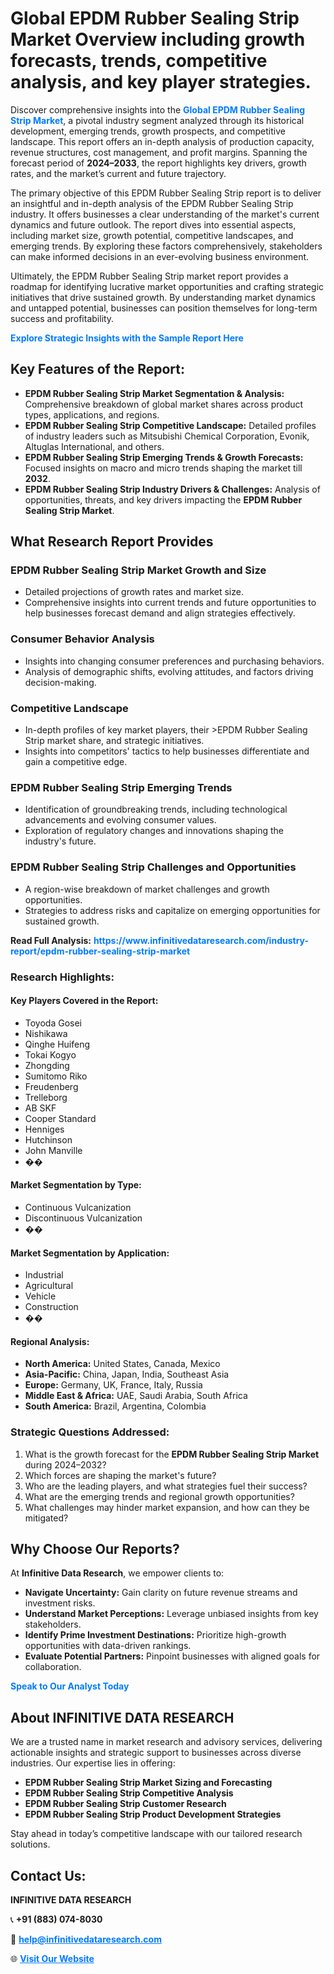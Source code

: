 <h1>Global EPDM Rubber Sealing Strip Market Overview including growth forecasts, trends, competitive analysis, and key player strategies.</h1>
<p>
Discover comprehensive insights into the 
<a href="https://www.infinitivedataresearch.com/industry-report/epdm-rubber-sealing-strip-market" rel="dofollow" style="color: #007BFF; text-decoration: none;"><strong>Global EPDM Rubber Sealing Strip Market</strong></a>, a pivotal industry segment analyzed through its historical development, emerging trends, growth prospects, and competitive landscape. This report offers an in-depth analysis of production capacity, revenue structures, cost management, and profit margins. Spanning the forecast period of <strong>2024–2033</strong>, the report highlights key drivers, growth rates, and the market’s current and future trajectory.
</p>
<p>
The primary objective of this EPDM Rubber Sealing Strip report is to deliver an insightful and in-depth analysis of the EPDM Rubber Sealing Strip industry. It offers businesses a clear understanding of the market's current dynamics and future outlook. The report dives into essential aspects, including market size, growth potential, competitive landscapes, and emerging trends. By exploring these factors comprehensively, stakeholders can make informed decisions in an ever-evolving business environment.
</p>
<p>
Ultimately, the EPDM Rubber Sealing Strip market report provides a roadmap for identifying lucrative market opportunities and crafting strategic initiatives that drive sustained growth. By understanding market dynamics and untapped potential, businesses can position themselves for long-term success and profitability.
</p>
<p>
<a href="https://www.infinitivedataresearch.com/request-sample/reportId=109820" style="color: #007BFF; text-decoration: none;"><strong>Explore Strategic Insights with the Sample Report Here</strong></a>
</p>

<h2>Key Features of the Report:</h2>
<ul>
<li><strong>EPDM Rubber Sealing Strip Market Segmentation & Analysis:</strong> Comprehensive breakdown of global market shares across product types, applications, and regions.</li>
<li><strong>EPDM Rubber Sealing Strip Competitive Landscape:</strong> Detailed profiles of industry leaders such as Mitsubishi Chemical Corporation, Evonik, Altuglas International, and others.</li>
<li><strong>EPDM Rubber Sealing Strip Emerging Trends & Growth Forecasts:</strong> Focused insights on macro and micro trends shaping the market till <strong>2032</strong>.</li>
<li><strong>EPDM Rubber Sealing Strip Industry Drivers & Challenges:</strong> Analysis of opportunities, threats, and key drivers impacting the <strong>EPDM Rubber Sealing Strip Market</strong>.</li>
</ul>

<h2>What Research Report Provides</h2>
<h3>EPDM Rubber Sealing Strip Market Growth and Size</h3>
<ul>
<li>Detailed projections of growth rates and market size.</li>
<li>Comprehensive insights into current trends and future opportunities to help businesses forecast demand and align strategies effectively.</li>
</ul>

<h3>Consumer Behavior Analysis</h3>
<ul>
<li>Insights into changing consumer preferences and purchasing behaviors.</li>
<li>Analysis of demographic shifts, evolving attitudes, and factors driving decision-making.</li>
</ul>

<h3>Competitive Landscape</h3>
<ul>
<li>In-depth profiles of key market players, their >EPDM Rubber Sealing Strip market share, and strategic initiatives.</li>
<li>Insights into competitors' tactics to help businesses differentiate and gain a competitive edge.</li>
</ul>

<h3>EPDM Rubber Sealing Strip Emerging Trends</h3>
<ul>
<li>Identification of groundbreaking trends, including technological advancements and evolving consumer values.</li>
<li>Exploration of regulatory changes and innovations shaping the industry's future.</li>
</ul>

<h3>EPDM Rubber Sealing Strip Challenges and Opportunities</h3>
<ul>
<li>A region-wise breakdown of market challenges and growth opportunities.</li>
<li>Strategies to address risks and capitalize on emerging opportunities for sustained growth.</li>
</ul>
<p><strong>Read Full Analysis:</strong> <a href="https://www.infinitivedataresearch.com/industry-report/epdm-rubber-sealing-strip-market" rel="dofollow" style="color: #007BFF; text-decoration: none;"><strong>https://www.infinitivedataresearch.com/industry-report/epdm-rubber-sealing-strip-market</strong></a></p>
<h3>Research Highlights:</h3>
<h4>Key Players Covered in the Report:</h4>
<ul><li>Toyoda Gosei</li><li>Nishikawa</li><li>Qinghe Huifeng</li><li>Tokai Kogyo</li><li>Zhongding</li><li>Sumitomo Riko</li><li>Freudenberg</li><li>Trelleborg</li><li>AB SKF</li><li>Cooper Standard</li><li>Henniges</li><li>Hutchinson</li><li>John Manville</li><li>��</li></ul>
<h4>Market Segmentation by Type:</h4>
<ul><li>Continuous Vulcanization</li><li>Discontinuous Vulcanization</li><li>��</li></ul>
<h4>Market Segmentation by Application:</h4>
<ul><li>Industrial</li><li>Agricultural</li><li>Vehicle</li><li>Construction</li><li>��</li></ul>

<h4>Regional Analysis:</h4>
<ul>
<li><strong>North America:</strong> United States, Canada, Mexico</li>
<li><strong>Asia-Pacific:</strong> China, Japan, India, Southeast Asia</li>
<li><strong>Europe:</strong> Germany, UK, France, Italy, Russia</li>
<li><strong>Middle East & Africa:</strong> UAE, Saudi Arabia, South Africa</li>
<li><strong>South America:</strong> Brazil, Argentina, Colombia</li>
</ul>

<h3>Strategic Questions Addressed:</h3>
<ol>
<li>What is the growth forecast for the <strong>EPDM Rubber Sealing Strip Market</strong> during 2024–2032?</li>
<li>Which forces are shaping the market's future?</li>
<li>Who are the leading players, and what strategies fuel their success?</li>
<li>What are the emerging trends and regional growth opportunities?</li>
<li>What challenges may hinder market expansion, and how can they be mitigated?</li>
</ol>

<h2>Why Choose Our Reports?</h2>
<p>At <strong>Infinitive Data Research</strong>, we empower clients to:</p>
<ul>
<li><strong>Navigate Uncertainty:</strong> Gain clarity on future revenue streams and investment risks.</li>
<li><strong>Understand Market Perceptions:</strong> Leverage unbiased insights from key stakeholders.</li>
<li><strong>Identify Prime Investment Destinations:</strong> Prioritize high-growth opportunities with data-driven rankings.</li>
<li><strong>Evaluate Potential Partners:</strong> Pinpoint businesses with aligned goals for collaboration.</li>
</ul>
<p><a href="https://www.infinitivedataresearch.com/industry-report/epdm-rubber-sealing-strip-market" rel="dofollow" style="color: #007BFF; text-decoration: none;"><strong>Speak to Our Analyst Today</strong></a></p>

<h2>About INFINITIVE DATA RESEARCH</h2>
<p>We are a trusted name in market research and advisory services, delivering actionable insights and strategic support to businesses across diverse industries. Our expertise lies in offering:</p>
<ul>
<li><strong>EPDM Rubber Sealing Strip Market Sizing and Forecasting</strong></li>
<li><strong>EPDM Rubber Sealing Strip Competitive Analysis</strong></li>
<li><strong>EPDM Rubber Sealing Strip Customer Research</strong></li>
<li><strong>EPDM Rubber Sealing Strip Product Development Strategies</strong></li>
</ul>
<p>Stay ahead in today’s competitive landscape with our tailored research solutions.</p>

<h2>Contact Us:</h2>
<p><strong>INFINITIVE DATA RESEARCH</strong></p>
<p>📞 <strong>+91 (883) 074-8030</strong></p>
<p>📧 <strong><a href="mailto:help@infinitivedataresearch.com" style="color: #007BFF;">help@infinitivedataresearch.com</a></strong></p>
<p>🌐 <strong><a href="https://www.infinitivedataresearch.com" rel="dofollow" style="color: #007BFF;">Visit Our Website</a></strong></p>